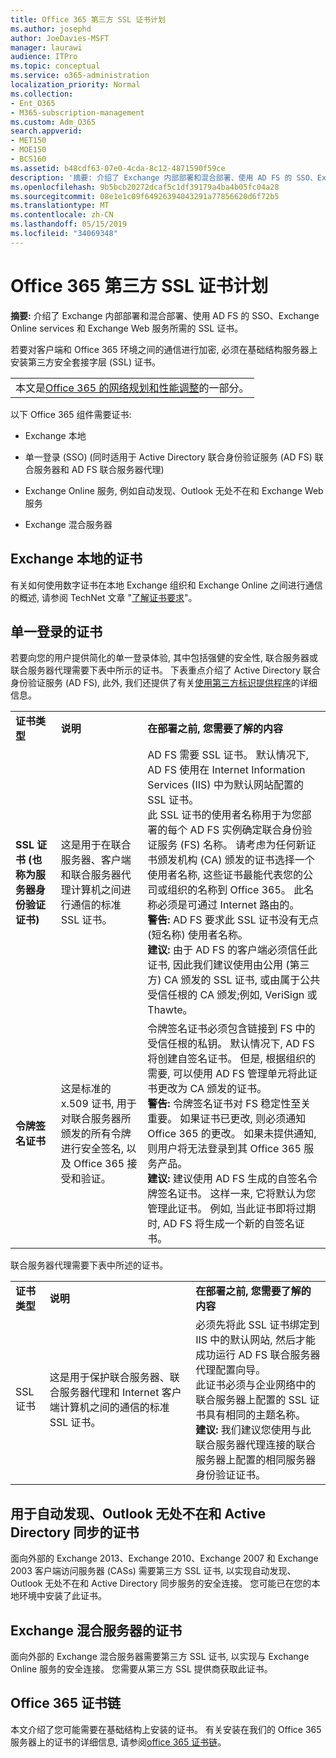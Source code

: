 ```yaml
---
title: Office 365 第三方 SSL 证书计划
ms.author: josephd
author: JoeDavies-MSFT
manager: laurawi
audience: ITPro
ms.topic: conceptual
ms.service: o365-administration
localization_priority: Normal
ms.collection:
- Ent_O365
- M365-subscription-management
ms.custom: Adm_O365
search.appverid:
- MET150
- MOE150
- BCS160
ms.assetid: b48cdf63-07e0-4cda-8c12-4871590f59ce
description: '摘要: 介绍了 Exchange 内部部署和混合部署、使用 AD FS 的 SSO、Exchange Online services 和 Exchange Web 服务所需的 SSL 证书。'
ms.openlocfilehash: 9b5bcb20272dcaf5c1df39179a4ba4b05fc04a28
ms.sourcegitcommit: 08e1e1c09f64926394043291a77856620d6f72b5
ms.translationtype: MT
ms.contentlocale: zh-CN
ms.lasthandoff: 05/15/2019
ms.locfileid: "34069348"
---
```

# <a name="plan-for-third-party-ssl-certificates-for-office-365"></a>Office 365 第三方 SSL 证书计划

 **摘要:** 介绍了 Exchange 内部部署和混合部署、使用 AD FS 的 SSO、Exchange Online services 和 Exchange Web 服务所需的 SSL 证书。 
  
若要对客户端和 Office 365 环境之间的通信进行加密, 必须在基础结构服务器上安装第三方安全套接字层 (SSL) 证书。

||
|:-----|
| 本文是[Office 365 的网络规划和性能调整](https://aka.ms/tune)的一部分。|
   
以下 Office 365 组件需要证书:
  
- Exchange 本地
    
- 单一登录 (SSO) (同时适用于 Active Directory 联合身份验证服务 (AD FS) 联合服务器和 AD FS 联合服务器代理)
    
- Exchange Online 服务, 例如自动发现、Outlook 无处不在和 Exchange Web 服务
    
- Exchange 混合服务器
    
## <a name="certificates-for-exchange-on-premises"></a>Exchange 本地的证书

有关如何使用数字证书在本地 Exchange 组织和 Exchange Online 之间进行通信的概述, 请参阅 TechNet 文章 "[了解证书要求](https://go.microsoft.com/fwlink/p/?LinkID=243657)"。
  
## <a name="certificates-for-single-sign-on"></a>单一登录的证书

若要向您的用户提供简化的单一登录体验, 其中包括强健的安全性, 联合服务器或联合服务器代理需要下表中所示的证书。 下表重点介绍了 Active Directory 联合身份验证服务 (AD FS), 此外, 我们还提供了有关[使用第三方标识提供程序](https://docs.microsoft.com/azure/active-directory/hybrid/how-to-connect-fed-compatibility)的详细信息。
  
||||
|:-----|:-----|:-----|
|**证书类型** <br/> |**说明** <br/> |**在部署之前, 您需要了解的内容** <br/> |
|**SSL 证书 (也称为服务器身份验证证书)** <br/> |这是用于在联合服务器、客户端和联合服务器代理计算机之间进行通信的标准 SSL 证书。  <br/> |AD FS 需要 SSL 证书。 默认情况下, AD FS 使用在 Internet Information Services (IIS) 中为默认网站配置的 SSL 证书。  <br/> 此 SSL 证书的使用者名称用于为您部署的每个 AD FS 实例确定联合身份验证服务 (FS) 名称。 请考虑为任何新证书颁发机构 (CA) 颁发的证书选择一个使用者名称, 这些证书最能代表您的公司或组织的名称到 Office 365。 此名称必须是可通过 Internet 路由的。  <br/>**警告:** AD FS 要求此 SSL 证书没有无点 (短名称) 使用者名称。          <br/> **建议:** 由于 AD FS 的客户端必须信任此证书, 因此我们建议使用由公用 (第三方) CA 颁发的 SSL 证书, 或由属于公共受信任根的 CA 颁发;例如, VeriSign 或 Thawte。  <br/> |
|**令牌签名证书** <br/> |这是标准的 x.509 证书, 用于对联合服务器所颁发的所有令牌进行安全签名, 以及 Office 365 接受和验证。  <br/> |令牌签名证书必须包含链接到 FS 中的受信任根的私钥。 默认情况下, AD FS 将创建自签名证书。 但是, 根据组织的需要, 可以使用 AD FS 管理单元将此证书更改为 CA 颁发的证书。  <br/>**警告:** 令牌签名证书对 FS 稳定性至关重要。 如果证书已更改, 则必须通知 Office 365 的更改。 如果未提供通知, 则用户将无法登录到其 Office 365 服务产品。<br/>**建议:** 建议使用 AD FS 生成的自签名令牌签名证书。 这样一来, 它将默认为您管理此证书。 例如, 当此证书即将过期时, AD FS 将生成一个新的自签名证书。  <br/> |
   
联合服务器代理需要下表中所述的证书。
  
||||
|:-----|:-----|:-----|
|**证书类型** <br/> |**说明** <br/> |**在部署之前, 您需要了解的内容** <br/> |
|SSL 证书  <br/> |这是用于保护联合服务器、联合服务器代理和 Internet 客户端计算机之间的通信的标准 SSL 证书。  <br/> |必须先将此 SSL 证书绑定到 IIS 中的默认网站, 然后才能成功运行 AD FS 联合服务器代理配置向导。  <br/> 此证书必须与企业网络中的联合服务器上配置的 SSL 证书具有相同的主题名称。  <br/> **建议:** 我们建议您使用与此联合服务器代理连接的联合服务器上配置的相同服务器身份验证证书。  <br/> |
   
## <a name="certificates-for-autodiscover-outlook-anywhere-and-active-directory-synchronization"></a>用于自动发现、Outlook 无处不在和 Active Directory 同步的证书

面向外部的 Exchange 2013、Exchange 2010、Exchange 2007 和 Exchange 2003 客户端访问服务器 (CASs) 需要第三方 SSL 证书, 以实现自动发现、Outlook 无处不在和 Active Directory 同步服务的安全连接。 您可能已在您的本地环境中安装了此证书。
  
## <a name="certificate-for-an-exchange-hybrid-server"></a>Exchange 混合服务器的证书

面向外部的 Exchange 混合服务器需要第三方 SSL 证书, 以实现与 Exchange Online 服务的安全连接。 您需要从第三方 SSL 提供商获取此证书。
  
## <a name="office-365-certificate-chains"></a>Office 365 证书链

本文介绍了您可能需要在基础结构上安装的证书。 有关安装在我们的 Office 365 服务器上的证书的详细信息, 请参阅[office 365 证书链](https://support.office.com/article/0c03e6b3-e73f-4316-9e2b-bf4091ae96bb)。
  

